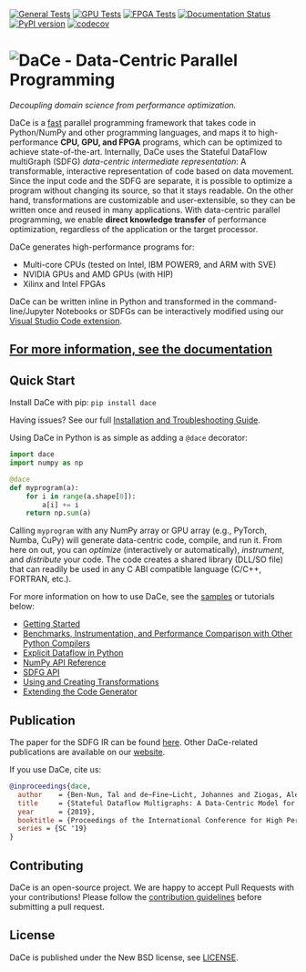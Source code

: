 [![General Tests](https://github.com/spcl/dace/actions/workflows/general-ci.yml/badge.svg)](https://github.com/spcl/dace/actions/workflows/general-ci.yml)
[![GPU Tests](https://github.com/spcl/dace/actions/workflows/gpu-ci.yml/badge.svg)](https://github.com/spcl/dace/actions/workflows/gpu-ci.yml)
[![FPGA Tests](https://github.com/spcl/dace/actions/workflows/fpga-ci.yml/badge.svg)](https://github.com/spcl/dace/actions/workflows/fpga-ci.yml)
[![Documentation Status](https://readthedocs.org/projects/spcldace/badge/?version=latest)](https://spcldace.readthedocs.io/en/latest/?badge=latest)
[![PyPI version](https://badge.fury.io/py/dace.svg)](https://badge.fury.io/py/dace)
[![codecov](https://codecov.io/gh/spcl/dace/branch/main/graph/badge.svg)](https://codecov.io/gh/spcl/dace)


![D](dace.svg)aCe - Data-Centric Parallel Programming
=====================================================

_Decoupling domain science from performance optimization._

DaCe is a [fast](https://nbviewer.org/github/spcl/dace/blob/main/tutorials/benchmarking.ipynb) parallel programming
framework that takes code in Python/NumPy and other programming languages, and maps it to high-performance
**CPU, GPU, and FPGA** programs, which can be optimized to achieve state-of-the-art. Internally, DaCe
uses the Stateful DataFlow multiGraph (SDFG) *data-centric intermediate
representation*: A transformable, interactive representation of code based on
data movement.
Since the input code and the SDFG are separate, it is possible to optimize a
program without changing its source, so that it stays readable. On the other
hand, transformations are customizable and user-extensible, so they can be written
once and reused in many applications.
With data-centric parallel programming, we enable **direct knowledge transfer**
of performance optimization, regardless of the application or the target processor.

DaCe generates high-performance programs for:
 * Multi-core CPUs (tested on Intel, IBM POWER9, and ARM with SVE)
 * NVIDIA GPUs and AMD GPUs (with HIP)
 * Xilinx and Intel FPGAs

DaCe can be written inline in Python and transformed in the command-line/Jupyter
Notebooks or SDFGs can be interactively modified using our [Visual Studio Code extension](https://marketplace.visualstudio.com/items?itemName=phschaad.sdfv).

## [For more information, see the documentation](https://spcldace.readthedocs.io/en/latest/)

Quick Start
-----------

Install DaCe with pip: `pip install dace`

Having issues? See our full [Installation and Troubleshooting Guide](https://spcldace.readthedocs.io/en/latest/setup/installation.html).

Using DaCe in Python is as simple as adding a `@dace` decorator:
```python
import dace
import numpy as np

@dace
def myprogram(a):
    for i in range(a.shape[0]):
        a[i] += i
    return np.sum(a)
```

Calling `myprogram` with any NumPy array or GPU array (e.g., PyTorch, Numba, CuPy) will
generate data-centric code, compile, and run it. From here on out, you can
_optimize_ (interactively or automatically), _instrument_, and _distribute_
your code. The code creates a shared library (DLL/SO file) that can readily
be used in any C ABI compatible language (C/C++, FORTRAN, etc.).

For more information on how to use DaCe, see the [samples](samples) or tutorials below:

* [Getting Started](https://nbviewer.jupyter.org/github/spcl/dace/blob/main/tutorials/getting_started.ipynb)
* [Benchmarks, Instrumentation, and Performance Comparison with Other Python Compilers](https://nbviewer.jupyter.org/github/spcl/dace/blob/main/tutorials/benchmarking.ipynb)
* [Explicit Dataflow in Python](https://nbviewer.jupyter.org/github/spcl/dace/blob/main/tutorials/explicit.ipynb)
* [NumPy API Reference](https://nbviewer.jupyter.org/github/spcl/dace/blob/main/tutorials/numpy_frontend.ipynb)
* [SDFG API](https://nbviewer.jupyter.org/github/spcl/dace/blob/main/tutorials/sdfg_api.ipynb)
* [Using and Creating Transformations](https://nbviewer.jupyter.org/github/spcl/dace/blob/main/tutorials/transformations.ipynb)
* [Extending the Code Generator](https://nbviewer.jupyter.org/github/spcl/dace/blob/main/tutorials/codegen.ipynb)

Publication
-----------

The paper for the SDFG IR can be found [here](http://www.arxiv.org/abs/1902.10345).
Other DaCe-related publications are available on our [website](http://spcl.inf.ethz.ch/dace).

If you use DaCe, cite us:
```bibtex
@inproceedings{dace,
  author    = {Ben-Nun, Tal and de~Fine~Licht, Johannes and Ziogas, Alexandros Nikolaos and Schneider, Timo and Hoefler, Torsten},
  title     = {Stateful Dataflow Multigraphs: A Data-Centric Model for Performance Portability on Heterogeneous Architectures},
  year      = {2019},
  booktitle = {Proceedings of the International Conference for High Performance Computing, Networking, Storage and Analysis},
  series = {SC '19}
}
```

Contributing
------------
DaCe is an open-source project. We are happy to accept Pull Requests with your contributions! Please follow the [contribution guidelines](CONTRIBUTING.md) before submitting a pull request.

License
-------
DaCe is published under the New BSD license, see [LICENSE](LICENSE).
